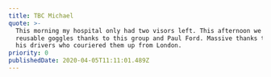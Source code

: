 ```yaml
---
title: TBC Michael
quote: >-
  This morning my hospital only had two visors left. This afternoon we have 300
  reusable goggles thanks to this group and Paul Ford. Massive thanks to him and
  his drivers who couriered them up from London.
priority: 0
publishedDate: 2020-04-05T11:11:01.489Z
---
```

